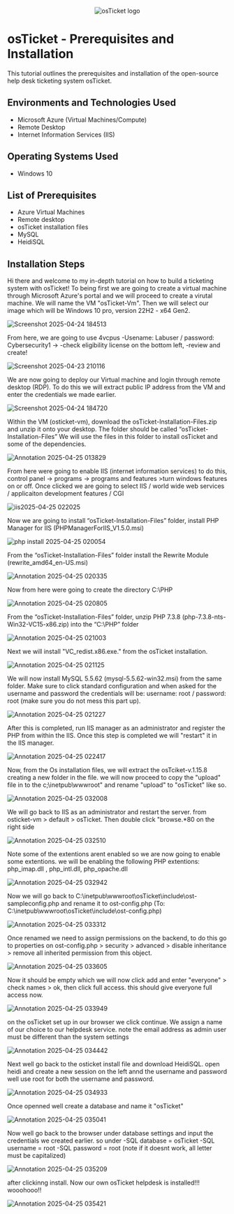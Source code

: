 <p align="center">
<img src="https://i.imgur.com/Clzj7Xs.png" alt="osTicket logo"/>
</p>

<h1>osTicket - Prerequisites and Installation</h1>
This tutorial outlines the prerequisites and installation of the open-source help desk ticketing system osTicket.<br />


<h2>Environments and Technologies Used</h2>

- Microsoft Azure (Virtual Machines/Compute)
- Remote Desktop
- Internet Information Services (IIS)

<h2>Operating Systems Used </h2>

- Windows 10</b>

<h2>List of Prerequisites</h2>

- Azure Virtual Machines
- Remote desktop
- osTicket installation files
- MySQL
- HeidiSQL

<h2>Installation Steps</h2>

Hi there and welcome to my in-depth tutorial on how to build a ticketing system with osTicket! To being first we are going to create a virtual machine through Microsoft Azure's portal and we will proceed to create a virutal machine. We will name the VM "osTicket-Vm". Then we will select our image which will be Windows 10 pro, version 22H2 - x64 Gen2.

![Screenshot 2025-04-24 184513](https://github.com/user-attachments/assets/9115db74-8537-42d1-a18d-7a244d3eb9c3)


From here, we are going to use 4vcpus
-Usename: Labuser / password: Cybersecurity1 -> 
-check eligibility license on the bottom left, 
-review and create!

![Screenshot 2025-04-23 210116](https://github.com/user-attachments/assets/1a1001d5-f603-47fd-a368-1f2191173203)

We are now going to deploy our Virtual machine and login through remote desktop (RDP). To do this we will extract public IP address from the VM and enter the credentials we made earlier.

![Screenshot 2025-04-24 184720](https://github.com/user-attachments/assets/ffa860b8-a80c-4c03-a39b-78ed5ccd8666)

Within the VM (osticket-vm), download the osTicket-Installation-Files.zip and unzip it onto your desktop. The folder should be called “osTicket-Installation-Files”
We will use the files in this folder to install osTicket and some of the dependencies.

![Annotation 2025-04-25 013829](https://github.com/user-attachments/assets/c95beeb2-c2db-4852-a70c-5f8c149f676f)

From here were going to enable IIS (internet information services) to do this, control panel -> programs -> programs and features >turn windows features on or off. Once clicked we are going to select IIS / world wide web services / applicaiton development features / CGI

![iis2025-04-25 022025](https://github.com/user-attachments/assets/2b2abce2-9a55-4838-b76c-ec41b64fa2a5)

Now we are going to install “osTicket-Installation-Files” folder, install PHP Manager for IIS (PHPManagerForIIS_V1.5.0.msi)

![php install 2025-04-25 020054](https://github.com/user-attachments/assets/193e2382-10ca-4638-8a40-9626b598db6b)

From the “osTicket-Installation-Files” folder install the Rewrite Module (rewrite_amd64_en-US.msi)

![Annotation 2025-04-25 020335](https://github.com/user-attachments/assets/269678e9-f110-4476-b301-d25917d942da)

Now from here were going to create the directory C:\PHP

![Annotation 2025-04-25 020805](https://github.com/user-attachments/assets/0b0dd6bc-a1c7-4644-b2af-a536cfa59e90)

From the “osTicket-Installation-Files” folder, unzip PHP 7.3.8 (php-7.3.8-nts-Win32-VC15-x86.zip) into the “C:\PHP” folder

![Annotation 2025-04-25 021003](https://github.com/user-attachments/assets/a9053efb-3df1-4498-998f-4a671294663d)

Next we will install "VC_redist.x86.exe." from the osTicket installation.

![Annotation 2025-04-25 021125](https://github.com/user-attachments/assets/509c023e-6d60-4bd1-837e-51d668a356c7)

We will now install  MySQL 5.5.62 (mysql-5.5.62-win32.msi) from the same folder. Make sure to click standard configuration and when asked for the username and password the credentials will be: username: root / password: root (make sure you do not mess this part up).

![Annotation 2025-04-25 021227](https://github.com/user-attachments/assets/7a838788-43f2-4bf8-b12b-aa83a30aefa0)

After this is completed, run IIS manager as an administrator and register the PHP from within the IIS. Once this step is completed we will "restart" it in the IIS manager.

![Annotation 2025-04-25 022417](https://github.com/user-attachments/assets/18cd5872-4fd3-4412-86c2-cf1c46e433a7)

Now, from the Os installation files, we will extract the osTciket-v.1.15.8 creating a new folder in the file. we will now proceed to copy the "upload" file in to the c;\inetpub\wwwroot" and rename "upload" to "osTicket" like so.

![Annotation 2025-04-25 032008](https://github.com/user-attachments/assets/3cda4dc6-57bc-4625-9a13-57403c2e8d49)

We will go back to IIS as an administrator and restart the server. from osticket-vm > default > osTicket. Then double click "browse.*80 on the right side

![Annotation 2025-04-25 032510](https://github.com/user-attachments/assets/589fdb62-82f3-44b0-81d0-004bd568a42c)


Note some of the extentions arent enabled so we are now going to enable some extentions. we will be enabling the following PHP extentions: php_imap.dll , php_intl.dll, php_opache.dll

![Annotation 2025-04-25 032942](https://github.com/user-attachments/assets/d130b76f-6b52-4862-8e45-620402a4e3e9)


Now we will go back to C:\inetpub\wwwroot\osTicket\include\ost-sampleconfig.php and rename it to ost-config.php (To: C:\inetpub\wwwroot\osTicket\include\ost-config.php)

![Annotation 2025-04-25 033312](https://github.com/user-attachments/assets/9c261306-3a50-48b9-83eb-7c0ff7e2597e)

Once renamed we need to assign permissions on the backend, to do this go to properties on ost-config.php > security > advanced > disable inheritance > remove all inherited permission from this object.

![Annotation 2025-04-25 033605](https://github.com/user-attachments/assets/f53cb745-3c8d-428b-9dd4-9c2ffe630f04)


Now it should be empty which we will now click add and enter "everyone" > check names > ok, then click full access. this should give everyone full access now.

![Annotation 2025-04-25 033949](https://github.com/user-attachments/assets/0599c775-29d6-44e0-9699-09cbdd741ac4)

on the osTicket set up in our browser we click continue. We assign a name of our choice to our helpdesk service. note the email address as admin user must be different than the system settings

![Annotation 2025-04-25 034442](https://github.com/user-attachments/assets/b52e08b4-19f0-41a0-b6fb-358e4ed6ee24)

Next well go back to the osticket install file and download HeidiSQL. open heidi and create a new session on the left annd the username and password well use root for both the username and password.

![Annotation 2025-04-25 034933](https://github.com/user-attachments/assets/346c13c5-7ed1-4821-928d-9af6d91a57c1)


Once openned well create a database and name it "osTicket"

![Annotation 2025-04-25 035041](https://github.com/user-attachments/assets/d46ac779-4a84-4103-b738-8637f322b281)


Now well go back to the browser under database settings and input the credentials we created earlier. so under 
-SQL database = osTicket
-SQL username = root
-SQL password = root (note if it doesnt work, all letter must be capitalized)

![Annotation 2025-04-25 035209](https://github.com/user-attachments/assets/bcac7f2d-27bf-4219-9a30-3a0605a25813)

after clickinng install. Now our own osTicket helpdesk is installed!!! wooohooo!!

![Annotation 2025-04-25 035421](https://github.com/user-attachments/assets/f8d089a3-d2a9-4953-955d-1acc0cbc7105)

